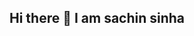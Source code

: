 ## Hi there 👋 I am sachin sinha

<!--
**Sinhasachin067/Sinhasachin067** is a ✨ _special_ ✨ repository because its `README.md` (this file) appears on your GitHub profile.

A Passionate Coder from Begusarai,Bihar,Bharat
👉🏽About me:
I'm a passionate learner who's always willing to learn and work across technologies and domains 💡. I love to explore new technologies and leverage them to solve real-life problems ✨.I am well-versed in both front-end and back-end development, and I understand the importance of creating a seamless experience for users across all platforms and devices

- 👨‍🎓 I'm a Full Stack Web Developer
- 🌱 I’m currently learning Nodejs
-
-->
